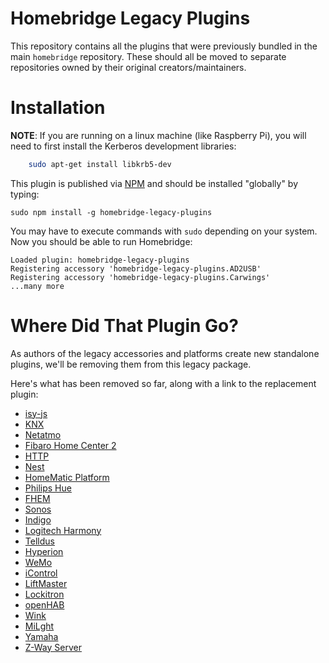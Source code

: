 
# Homebridge Legacy Plugins

This repository contains all the plugins that were previously bundled in the main `homebridge` repository. These should all be moved to separate repositories owned by their original creators/maintainers.

# Installation

**NOTE**: If you are running on a linux machine (like Raspberry Pi), you will need to first install the Kerberos development libraries:

```sh
    sudo apt-get install libkrb5-dev
```

This plugin is published via [NPM](https://www.npmjs.com/package/homebridge-legacy-plugins) and should be installed "globally" by typing:

    sudo npm install -g homebridge-legacy-plugins

You may have to execute commands with `sudo` depending on your system. Now you should be able to run Homebridge:

    Loaded plugin: homebridge-legacy-plugins
    Registering accessory 'homebridge-legacy-plugins.AD2USB'
    Registering accessory 'homebridge-legacy-plugins.Carwings'
    ...many more

# Where Did That Plugin Go?

As authors of the legacy accessories and platforms create new standalone plugins, we'll be removing them from this legacy package.

Here's what has been removed so far, along with a link to the replacement plugin:

  * [isy-js](https://github.com/rodtoll/homebridge-isy-js)
  * [KNX](https://github.com/snowdd1/homebridge-knx)
  * [Netatmo](https://github.com/planetk/homebridge-netatmo)
  * [Fibaro Home Center 2](https://github.com/ilcato/homebridge-Fibaro-HC2)
  * [HTTP](https://github.com/rudders/homebridge-http)
  * [Nest](https://github.com/kraigm/homebridge-nest)
  * [HomeMatic Platform](https://github.com/thkl/homebridge-homematic)
  * [Philips Hue](https://github.com/thkl/homebridge-philipshue)
  * [FHEM](https://github.com/justme-1968/homebridge-fhem.git)
  * [Sonos](https://github.com/nfarina/homebridge-sonos)
  * [Indigo](https://www.npmjs.com/package/homebridge-indigo)
  * [Logitech Harmony](https://www.npmjs.com/package/homebridge-harmonyhub)
  * [Telldus](https://github.com/johngson/homebridge-telldus)
  * [Hyperion](https://github.com/danimal4326/homebridge-hyperion)
  * [WeMo](https://github.com/rudders/homebridge-wemo)
  * [iControl](https://github.com/nfarina/homebridge-icontrol)
  * [LiftMaster](https://github.com/nfarina/homebridge-liftmaster)
  * [Lockitron](https://github.com/nfarina/homebridge-lockitron)
  * [openHAB](https://github.com/tommasomarchionni/homebridge-openhab)
  * [Wink](https://github.com/kraigm/homebridge-wink)
  * [MiLght](https://github.com/dotsam/homebridge-milight)
  * [Yamaha](https://github.com/neonightmare/homebridge-yamaha)
  * [Z-Way Server](https://github.com/SphtKr/homebridge-zway)
